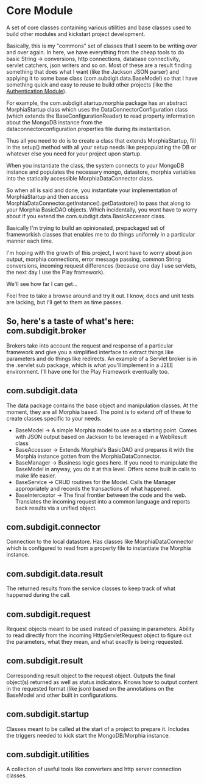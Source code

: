Core Module
==============

A set of core classes containing various utilities and base classes used to build other modules and kickstart project development.

Basically, this is my "commons" set of classes that I seem to be writing over and over again.  In here, we have everything from the cheap tools
to do basic String -> conversions, http connections, database connectivity, servlet catchers, json writers and so on.  Most of these are a result
finding something that does what I want (like the Jackson JSON parser) and applying it to some base class (com.subdigit.data.BaseModel) so that I
have something quick and easy to reuse to build other projects (like the [Authentication Module](https://github.com/subdigit/authentication)).

For example, the com.subdigit.startup.morphia package has an abstract MorphiaStartup class which uses the DataConnectorConfiguration class (which extends
the BaseConfigurationReader) to read property information about the MongoDB instance from the dataconnectorconfiguration.properties file during its instantiation.

Thus all you need to do is to create a class that extends MorphiaStartup, fill in the setup() method with all your setup needs like prepopulating the DB or whatever
else you need for your project upon startup. 

When you instantiate the class, the system connects to your MongoDB instance and populates the necessary mongo, datastore, morphia variables into the statically accessible 
MorphiaDataConnector class.

So when all is said and done, you instantiate your implementation of MorphiaStartup and then access MorphiaDataConnector.getInstance().getDatastore()
to pass that along to your Morphia BasicDAO objects.  Which incidentally, you wont have to worry about if you extend the com.subdigit.data.BasicAccessor class.

Basically I'm trying to build an opinionated, prepackaged set of frameworkish classes that enables me to do things uniformly in a particular manner each time.

I'm hoping with the growth of this project, I wont have to worry about json output, morphia connections, error message passing, common String conversions, incoming
request differences (because one day I use servlets, the next day I use the Play framework).

We'll see how far I can get...

Feel free to take a browse around and try it out.  I know, docs and unit tests are lacking, but I'll get to them as time passes.


So, here's a taste of what's here:
com.subdigit.broker
-------------------
Brokers take into account the request and response of a particular framework and give you a simplified interface to extract things like parameters and do things like redirects.
An example of a Servlet broker is in the .servlet sub package, which is what you'll implement in a J2EE environment.  I'll have one for the Play Framework eventually too.

com.subdigit.data
-------------------
The data package contains the base object and manipulation classes.  At the moment, they are all Morphia based.  The point is to extend off of these to create
classes specific to your needs.
* BaseModel -> A simple Morphia model to use as a starting point.  Comes with JSON output based on Jackson to be leveraged in a WebResult class
* BaseAccessor -> Extends Morphia's BasicDAO and prepares it with the Morphia instance gotten from the MorphiaDataConnector.
* BaseManager -> Business logic goes here.  If you need to manipulate the BaseModel in anyway, you do it at this level.  Offers some built in calls to make life easier.
* BaseService -> CRUD routines for the Model.  Calls the Manager appropriately and records the transactions of what happened.
* BaseInterceptor -> The final frontier between the code and the web.  Translates the incoming request into a common language and reports back results via a unified object.

com.subdigit.connector
-------------------
Connection to the local datastore.  Has classes like MorphiaDataConnector which is configured to read from a property file to instantiate the Morphia instance.

com.subdigit.data.result
-------------------
The returned results from the service classes to keep track of what happened during the call.

com.subdigit.request
-------------------
Request objects meant to be used instead of passing in parameters.  Ability to read directly from the incoming HttpServletRequest object to figure out the parameters,
what they mean, and what exactly is being requested.

com.subdigit.result
-------------------
Corresponding result object to the request object.  Outputs the final object(s) returned as well as status indicators.  Knows how to output content in the requested format (like json)
based on the annotations on the BaseModel and other built in configurations.

com.subdigit.startup
-------------------
Classes meant to be called at the start of a project to prepare it.  Includes the triggers needed to kick start the MongoDB/Morphia instance.

com.subdigit.utilities
-------------------
A collection of useful tools like converters and http server connection classes.
